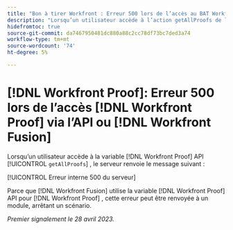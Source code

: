 ```yaml
---
title: "Bon à tirer Workfront : Erreur 500 lors de l’accès au BAT Workfront via l’API ou Workfront Fusion"
description: "Lorsqu’un utilisateur accède à l’action getAllProofs de l’API de BAT, le serveur de BAT Workfront renvoie le message : 500 Internal Server Error"
hidefromtoc: true
source-git-commit: da7467950481dc880a88c2cc78df73bc7ded3a74
workflow-type: tm+mt
source-wordcount: '74'
ht-degree: 5%

---
```



# [!DNL Workfront Proof]: Erreur 500 lors de l’accès [!DNL Workfront Proof] via l’API ou [!DNL Workfront Fusion]

<!--This article is on Proof and Fusion TOCs-->

Lorsqu’un utilisateur accède à la variable [!DNL Workfront Proof] API [!UICONTROL `getAllProofs`] , le serveur renvoie le message suivant :

[!UICONTROL Erreur interne 500 du serveur]

Parce que [!DNL Workfront Fusion] utilise la variable [!DNL Workfront Proof] API pour [!DNL Workfront Proof] , cette erreur peut être renvoyée à un module, arrêtant un scénario.

_Premier signalement le 28 avril 2023._

